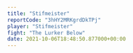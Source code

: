 ```yaml
---
title: "Stifmeister"
reportCode: "3hHY2MRKgrdDkTPj"
player: "Stifmeister"
fight: "The Lurker Below"
date: 2021-10-06T18:48:50.877000+00:00
---
```

